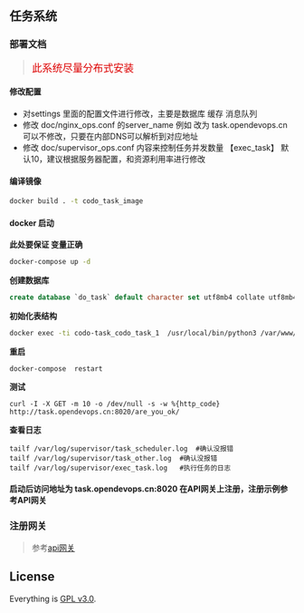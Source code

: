 ## 任务系统

###  部署文档

> <font size="4" color="#dd0000">此系统尽量分布式安装</font> 


#### 修改配置
- 对settings 里面的配置文件进行修改，主要是数据库 缓存 消息队列
- 修改 doc/nginx_ops.conf 的server_name  例如 改为 task.opendevops.cn   可以不修改，只要在内部DNS可以解析到对应地址
- 修改 doc/supervisor_ops.conf 内容来控制任务并发数量  【exec_task】 默认10，建议根据服务器配置，和资源利用率进行修改

#### 编译镜像
```bash
docker build . -t codo_task_image
```
#### docker 启动
**此处要保证 变量正确**
```bash
docker-compose up -d
```

**创建数据库**
```sql
create database `do_task` default character set utf8mb4 collate utf8mb4_unicode_ci;
```

**初始化表结构**
```bash
docker exec -ti codo-task_codo_task_1  /usr/local/bin/python3 /var/www/codo-task/db_sync.py
```

**重启**
```
docker-compose  restart
```

**测试**
```
curl -I -X GET -m 10 -o /dev/null -s -w %{http_code} http://task.opendevops.cn:8020/are_you_ok/
```

**查看日志**
```
tailf /var/log/supervisor/task_scheduler.log  #确认没报错
tailf /var/log/supervisor/task_other.log  #确认没报错
tailf /var/log/supervisor/exec_task.log   #执行任务的日志
```

#### 启动后访问地址为 task.opendevops.cn:8020 在API网关上注册，注册示例参考API网关
### 注册网关
> 参考[api网关](https://github.com/ss1917/api-gateway/blob/master/README.md)
## License

Everything is [GPL v3.0](https://www.gnu.org/licenses/gpl-3.0.html).
